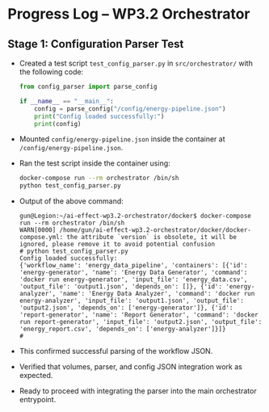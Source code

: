 # Progress Log – WP3.2 Orchestrator

## Stage 1: Configuration Parser Test

- Created a test script `test_config_parser.py` in `src/orchestrator/` with the following code:
  ```python
  from config_parser import parse_config

  if __name__ == "__main__":
      config = parse_config("/config/energy-pipeline.json")
      print("Config loaded successfully:")
      print(config)
  ```
- Mounted `config/energy-pipeline.json` inside the container at `/config/energy-pipeline.json`.

- Ran the test script inside the container using:
  ```bash
  docker-compose run --rm orchestrator /bin/sh
  python test_config_parser.py
  ```

- Output of the above command:
  ```
  gun@Legion:~/ai-effect-wp3.2-orchestrator/docker$ docker-compose run --rm orchestrator /bin/sh
  WARN[0000] /home/gun/ai-effect-wp3.2-orchestrator/docker/docker-compose.yml: the attribute `version` is obsolete, it will be ignored, please remove it to avoid potential confusion
  # python test_config_parser.py
  Config loaded successfully:
  {'workflow_name': 'energy_data_pipeline', 'containers': [{'id': 'energy-generator', 'name': 'Energy Data Generator', 'command': 'docker run energy-generator', 'input_file': 'energy_data.csv', 'output_file': 'output1.json', 'depends_on': []}, {'id': 'energy-analyzer', 'name': 'Energy Data Analyzer', 'command': 'docker run energy-analyzer', 'input_file': 'output1.json', 'output_file': 'output2.json', 'depends_on': ['energy-generator']}, {'id': 'report-generator', 'name': 'Report Generator', 'command': 'docker run report-generator', 'input_file': 'output2.json', 'output_file': 'energy_report.csv', 'depends_on': ['energy-analyzer']}]}
  #
  ```

- This confirmed successful parsing of the workflow JSON.
- Verified that volumes, parser, and config JSON integration work as expected.
- Ready to proceed with integrating the parser into the main orchestrator entrypoint.
